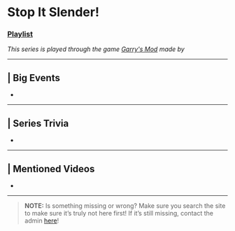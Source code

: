 # Stop It Slender!
### [Playlist](https://www.youtube.com/playlist?list=PLwljWXtmIKiSu4vfBodQbed5STEVuxCQS)
*This series is played through the game [Garry's Mod]() made by []()*

----

## | Big Events
- 

----

## | Series Trivia
- 

----
 
## | Mentioned Videos
- []()
 
----
 
> **NOTE:** Is something missing or wrong? Make sure you search the site to make sure it’s truly not here first! If it’s still missing, contact the admin [here](../chapter_2.html)!